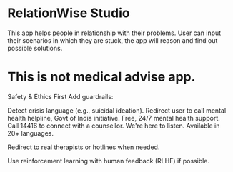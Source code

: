 # RelationWise Studio

This app helps people in relationship with their problems.
User can input their scenarios in which they are stuck, the app will reason and find out possible solutions.
# This is not medical advise app.

Safety & Ethics First
Add guardrails:

Detect crisis language (e.g., suicidal ideation). Redirect user to call mental health helpline, Govt of India initiative. Free, 24/7 mental health support. Call 14416 to connect with a counsellor. We're here to listen. Available in 20+ languages.

Redirect to real therapists or hotlines when needed.

Use reinforcement learning with human feedback (RLHF) if possible.
